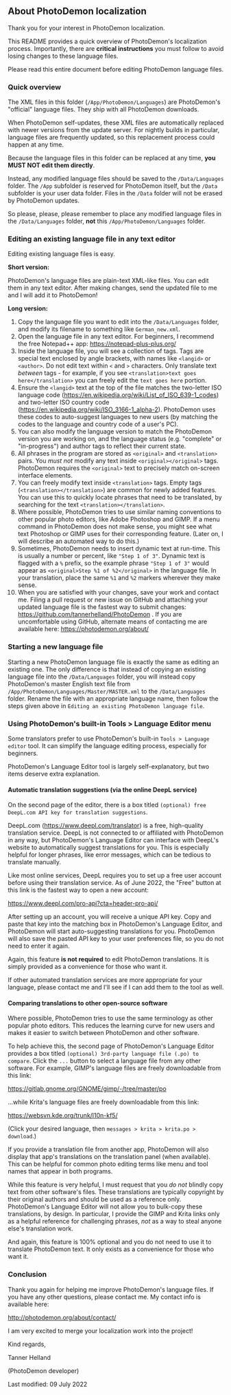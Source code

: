 ## About PhotoDemon localization

Thank you for your interest in PhotoDemon localization.

This README provides a quick overview of PhotoDemon's localization process.  Importantly, there are **critical instructions** you must follow to avoid losing changes to these language files.

Please read this entire document before editing PhotoDemon language files.

### Quick overview

The XML files in this folder (`/App/PhotoDemon/Languages`) are PhotoDemon's "official" language files.  They ship with all PhotoDemon downloads.

When PhotoDemon self-updates, these XML files are automatically replaced with newer versions from the update server.  For nightly builds in particular, language files are frequently updated, so this replacement process could happen at any time.

Because the language files in this folder can be replaced at any time, **you MUST NOT edit them directly**.

Instead, any modified language files should be saved to the `/Data/Languages` folder.  The `/App` subfolder is reserved for PhotoDemon itself, but the `/Data` subfolder is your user data folder.  Files in the `/Data` folder will not be erased by PhotoDemon updates.

So please, please, please remember to place any modified language files in the `/Data/Languages` folder, **not** this `/App/PhotoDemon/Languages` folder.

### Editing an existing language file in any text editor

Editing existing language files is easy.

**Short version:**

PhotoDemon's language files are plain-text XML-like files.  You can edit them in any text editor.  After making changes, send the updated file to me and I will add it to PhotoDemon!

**Long version:**

1) Copy the language file you want to edit into the `/Data/Languages` folder, and modify its filename to something like `German_new.xml`.
2) Open the language file in any text editor.  For beginners, I recommend the free Notepad++ app: https://notepad-plus-plus.org/
3) Inside the language file, you will see a collection of tags.  Tags are special text enclosed by angle brackets, with names like `<langid>` or `<author>`.  Do not edit text within `<` and `>` characters.  Only translate text *between* tags - for example, if you see `<translation>text goes here</translation>` you can freely edit the `text goes here` portion.
4) Ensure the `<langid>` text at the top of the file matches the two-letter ISO language code (https://en.wikipedia.org/wiki/List_of_ISO_639-1_codes) and two-letter ISO country code (https://en.wikipedia.org/wiki/ISO_3166-1_alpha-2).  PhotoDemon uses these codes to auto-suggest languages to new users (by matching the codes to the language and country code of a user's PC).
5) You can also modify the language version to match the PhotoDemon version you are working on, and the language status (e.g. "complete" or "in-progress") and author tags to reflect their current state.
6) All phrases in the program are stored as `<original>` and `<translation>` pairs.  You *must not* modify any text inside `<original></original>` tags.  PhotoDemon requires the `<original>` text to precisely match on-screen interface elements.
7) You can freely modify text inside `<translation>` tags.  Empty tags (`<translation></translation>`) are common for newly added features.  You can use this to quickly locate phrases that need to be translated, by searching for the text `<translation></translation>`.
8) Where possible, PhotoDemon tries to use similar naming conventions to other popular photo editors, like Adobe Photoshop and GIMP.  If a menu command in PhotoDemon does not make sense, you might see what text Photoshop or GIMP uses for their corresponding feature.  (Later on, I will describe an automated way to do this.)
9) Sometimes, PhotoDemon needs to insert dynamic text at run-time.  This is usually a number or percent, like `"Step 1 of 3"`.  Dynamic text is flagged with a `%` prefix, so the example phrase `"Step 1 of 3"` would appear as `<original>Step %1 of %2</original>` in the language file.  In your translation, place the same `%1` and `%2` markers wherever they make sense.
10) When you are satisfied with your changes, save your work and contact me.  Filing a pull request or new issue on GitHub and attaching your updated language file is the fastest way to submit changes: https://github.com/tannerhelland/PhotoDemon .  If you are uncomfortable using GitHub, alternate means of contacting me are available here: https://photodemon.org/about/ 

### Starting a new language file

Starting a new PhotoDemon language file is exactly the same as editing an existing one.  The only difference is that instead of copying an existing language file into the `/Data/Languages` folder, you will instead copy PhotoDemon's master English text file from `/App/PhotoDemon/Languages/Master/MASTER.xml` to the `/Data/Languages` folder.  Rename the file with an appropriate language name, then follow the steps given above in `Editing an existing PhotoDemon language file`.

### Using PhotoDemon's built-in Tools > Language Editor menu

Some translators prefer to use PhotoDemon's built-in `Tools > Language editor` tool.  It can simplify the language editing process, especially for beginners.

PhotoDemon's Language Editor tool is largely self-explanatory, but two items deserve extra explanation.  

#### Automatic translation suggestions (via the online DeepL service)

On the second page of the editor, there is a box titled `(optional) free DeepL.com API key for translation suggestions`.  

DeepL.com (https://www.deepl.com/translator) is a free, high-quality translation service.  DeepL is not connected to or affiliated with PhotoDemon in any way, but PhotoDemon's Language Editor can interface with DeepL's website to automatically suggest translations for you.  This is especially helpful for longer phrases, like error messages, which can be tedious to translate manually.

Like most online services, DeepL requires you to set up a free user account before using their translation service.  As of June 2022, the "Free" button at this link is the fastest way to open a new account:

https://www.deepl.com/pro-api?cta=header-pro-api/

After setting up an account, you will receive a unique API key.  Copy and paste that key into the matching box in PhotoDemon's Language Editor, and PhotoDemon will start auto-suggesting translations for you.  PhotoDemon will also save the pasted API key to your user preferences file, so you do not need to enter it again.

Again, this feature **is not required** to edit PhotoDemon translations.  It is simply provided as a convenience for those who want it.

If other automated translation services are more appropriate for your language, please contact me and I'll see if I can add them to the tool as well.

#### Comparing translations to other open-source software

Where possible, PhotoDemon tries to use the same terminology as other popular photo editors.  This reduces the learning curve for new users and makes it easier to switch between PhotoDemon and other software.

To help achieve this, the second page of PhotoDemon's Language Editor provides a box titled `(optional) 3rd-party language file (.po) to compare`.  Click the `...` button to select a language file from any other software.  For example, GIMP's language files are freely downloadable from this link:

https://gitlab.gnome.org/GNOME/gimp/-/tree/master/po 

...while Krita's language files are freely downloadable from this link:

https://websvn.kde.org/trunk/l10n-kf5/

(Click your desired language, then `messages > krita > krita.po > download`.)

If you provide a translation file from another app, PhotoDemon will also display that app's translations on the translation panel (when available).  This can be helpful for common photo editing terms like menu and tool names that appear in both programs.

While this feature is very helpful, I must request that you *do not* blindly copy text from other software's files.  These translations are typically copyright by their original authors and should be used as a reference only.  PhotoDemon's Language Editor will not allow you to bulk-copy these translations, by design.  In particular, I provide the GIMP and Krita links only as a helpful reference for challenging phrases, *not* as a way to steal anyone else's translation work.

And again, this feature is 100% optional and you do not need to use it to translate PhotoDemon text.  It only exists as a convenience for those who want it.

### Conclusion

Thank you again for helping me improve PhotoDemon's language files.  If you have any other questions, please contact me.  My contact info is available here:

http://photodemon.org/about/contact/

I am very excited to merge your localization work into the project!

Kind regards,

Tanner Helland

(PhotoDemon developer)

Last modified: 09 July 2022